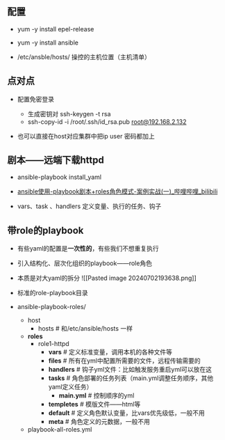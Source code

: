 ## 配置
- yum -y install epel-release
- yum -y install ansible

- /etc/ansble/hosts/   操控的主机位置（主机清单）
## 点对点
- 配置免密登录
	- 生成密钥对  ssh-keygen -t rsa
	- ssh-copy-id -i /root/.ssh/id_rsa.pub root@192.168.2.132

- 也可以直接在host对应集群中把ip user 密码都加上


## 剧本——远端下载httpd

- ansible-playbook install_yaml
- [ansible使用-playbook剧本+roles角色模式-案例实战(一)_哔哩哔哩_bilibili](https://www.bilibili.com/video/BV1oX4y1z7Kr?p=9&vd_source=dfa876815ff4fa974172466e667cfd18)

- vars、task 、handlers 定义变量、执行的任务、钩子

## 带role的playbook

- 有些yaml的配置是**一次性的**，有些我们不想重复执行
- 引入结构化、层次化组织的playbook——role角色
- 本质是对大yaml的拆分
![[Pasted image 20240702193638.png]]

 - 标准的role-playbook目录

- ansible-playbook-roles/
	- host
		- hosts   # 和/etc/ansible/hosts 一样
	- **roles**
		- role1-httpd
			- **vars**  # 定义标准变量，调用本机的各种文件等
			- **files**  # 所有在yml中配置所需要的文件，远程传输需要的
			- **handlers** # 钩子yml文件：比如触发服务重启yml可以放在这
			- **tasks**   # 角色部署的任务列表（main.yml调整任务顺序，其他yaml定义任务）
				- **main.yml**  # 控制顺序的yml
			- **templetes**   # 模版文件——html等
			- **default**  # 定义角色默认变量，比vars优先级低，一般不用
			- **meta**   # 角色定义的元数据，一般不用
	- playbook-all-roles.yml
